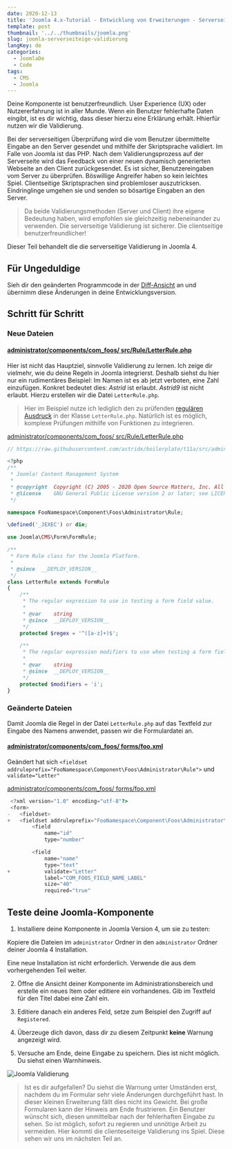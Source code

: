 ```yaml
---
date: 2020-12-13
title: 'Joomla 4.x-Tutorial - Entwicklung von Erweiterungen - Serverseiteige Validierung'
template: post
thumbnail: '../../thumbnails/joomla.png'
slug: joomla-serverseiteige-validierung
langKey: de
categories:
  - JoomlaDe
  - Code
tags:
  - CMS
  - Joomla
---
```


Deine Komponente ist benutzerfreundlich. User Experience (UX) oder Nutzererfahrung ist in aller Munde. Wenn ein Benutzer fehlerhafte Daten eingibt, ist es dir wichtig, dass dieser hierzu eine Erklärung erhält. Hhierfür nutzen wir die Validierung.

Bei der serverseitigen Überprüfung wird die vom Benutzer übermittelte Eingabe an den Server gesendet und mithilfe der Skriptsprache validiert. Im Falle von Joomla ist das PHP. Nach dem Validierungsprozess auf der Serverseite wird das Feedback von einer neuen dynamisch generierten Webseite an den Client zurückgesendet. Es ist sicher, Benutzereingaben vom Server zu überprüfen. Böswillige Angreifer haben so kein leichtes Spiel. Clientseitige Skriptsprachen sind problemloser auszutricksen. Eindringlinge umgehen sie und senden so bösartige Eingaben an den Server.

> Da beide Validierungsmethoden (Server und Client) ihre eigene Bedeutung haben, wird empfohlen sie gleichzeitig nebeneinander zu verwenden. Die serverseitige Validierung ist sicherer. Die clientseitige benutzerfreundlicher!

Dieser Teil behandelt die die serverseitige Validierung in Joomla 4.

## Für Ungeduldige

Sieh dir den geänderten Programmcode in der [Diff-Ansicht](https://github.com/astridx/boilerplate/compare/t10...t11a) an und übernimm diese Änderungen in deine Entwicklungsversion.

## Schritt für Schritt

### Neue Dateien

#### [administrator/components/com_foos/ src/Rule/LetterRule.php](https://github.com/astridx/boilerplate/compare/t10...t11a#diff-64b9f20891ab28b2da58671514d68679)

Hier ist nicht das Hauptziel, sinnvolle Validierung zu lernen. Ich zeige dir vielmehr, wie du deine Regeln in Joomla integrierst. Deshalb siehst du hier nur ein rudimentäres Beispiel: Im Namen ist es ab jetzt verboten, eine Zahl einzufügen. Konkret bedeutet dies: _Astrid_ ist erlaubt. _Astrid9_ ist nicht erlaubt. Hierzu erstellen wir die Datei `LetterRule.php`.

> Hier im Beispiel nutze ich lediglich den zu prüfenden [regulären Ausdruck](https://de.wikipedia.org/wiki/Regul%C3%A4rer_Ausdruck) in der Klasse `LetterRule.php`. Natürlich ist es möglich, komplexe Prüfungen mithilfe von Funktionen zu integrieren.

[administrator/components/com_foos/ src/Rule/LetterRule.php](https://github.com/astridx/boilerplate/blob/cf84e8d47ef47d4918c094810e7a16ea213d1bee/src/administrator/components/com_foos/src/Rule/LetterRule.php)

```php  {numberLines: -2}
// https://raw.githubusercontent.com/astridx/boilerplate/t11a/src/administrator/components/com_foos/src/Rule/LetterRule.php

<?php
/**
 * Joomla! Content Management System
 *
 * @copyright  Copyright (C) 2005 - 2020 Open Source Matters, Inc. All rights reserved.
 * @license    GNU General Public License version 2 or later; see LICENSE.txt
 */

namespace FooNamespace\Component\Foos\Administrator\Rule;

\defined('_JEXEC') or die;

use Joomla\CMS\Form\FormRule;

/**
 * Form Rule class for the Joomla Platform.
 *
 * @since  __DEPLOY_VERSION__
 */
class LetterRule extends FormRule
{
	/**
	 * The regular expression to use in testing a form field value.
	 *
	 * @var    string
	 * @since  __DEPLOY_VERSION__
	 */
	protected $regex = '^([a-z]+)$';

	/**
	 * The regular expression modifiers to use when testing a form field value.
	 *
	 * @var    string
	 * @since  __DEPLOY_VERSION__
	 */
	protected $modifiers = 'i';
}

```

### Geänderte Dateien

Damit Joomla die Regel in der Datei `LetterRule.php` auf das Textfeld zur Eingabe des Namens anwendet, passen wir die Formulardatei an.

#### [administrator/components/com_foos/ forms/foo.xml](https://github.com/astridx/boilerplate/compare/t10...t11a#diff-262e27353fbe755d3813ea2df19cd0ed)

Geändert hat sich `<fieldset addruleprefix="FooNamespace\Component\Foos\Administrator\Rule">` und `validate="Letter"`

[administrator/components/com_foos/ forms/foo.xml](https://github.com/astridx/boilerplate/blob/cf84e8d47ef47d4918c094810e7a16ea213d1bee/src/administrator/components/com_foos/forms/foo.xml)

```php {diff}
 <?xml version="1.0" encoding="utf-8"?>
 <form>
-	<fieldset>
+	<fieldset addruleprefix="FooNamespace\Component\Foos\Administrator\Rule">
 		<field
 			name="id"
 			type="number"

 		<field
 			name="name"
 			type="text"
+			validate="Letter"
 			label="COM_FOOS_FIELD_NAME_LABEL"
 			size="40"
 			required="true"

```

## Teste deine Joomla-Komponente

1. Installiere deine Komponente in Joomla Version 4, um sie zu testen:

Kopiere die Dateien im `administrator` Ordner in den `administrator` Ordner deiner Joomla 4 Installation.

Eine neue Installation ist nicht erforderlich. Verwende die aus dem vorhergehenden Teil weiter.

2. Öffne die Ansicht deiner Komponente im Administrationsbereich und erstelle ein neues Item oder editiere ein vorhandenes. Gib im Textfeld für den Titel dabei eine Zahl ein.

3. Editiere danach ein anderes Feld, setze zum Beispiel den Zugriff auf `Registered`.

4. Überzeuge dich davon, dass dir zu diesem Zeitpunkt **keine** Warnung angezeigt wird.

5. Versuche am Ende, deine Eingabe zu speichern. Dies ist nicht möglich. Du siehst einen Warnhinweis.

![Joomla Validierung](/images/j4x13x1.png)

> Ist es dir aufgefallen? Du siehst die Warnung unter Umständen erst, nachdem du im Formular sehr viele Änderungen durchgeführt hast. In dieser kleinen Erweiterung fällt dies nicht ins Gewicht. Bei große Formularen kann der Hinweis am Ende frustrieren. Ein Benutzer wünscht sich, diesen unmittelbar nach der fehlerhaften Eingabe zu sehen. So ist möglich, sofort zu regieren und unnötige Arbeit zu vermeiden. Hier kommti die clienteseiteige Validierung ins Spiel. Diese sehen wir uns im nächsten Teil an.

